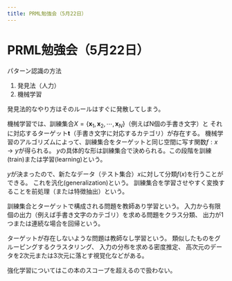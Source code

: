 ```yaml
---
title: PRML勉強会（5月22日）
---
```


# PRML勉強会（5月22日）

パターン認識の方法
1. 発見法（人力）
2. 機械学習

発見法的なやり方はそのルールはすぐに発散してしまう。

機械学習では、訓練集合$X = \{ \bm{x}_1, \bm{x}_2, \cdots, \bm{x}_N \}$（例えばN個の手書き文字）と
それに対応するターゲット$\bm{t}$（手書き文字に対応するカテゴリ）が存在する。
機械学習のアルゴリズムによって、訓練集合をターゲットと同じ空間に写す関数$f: x \to y$が得られる。
$y$の具体的な形は訓練集合で決められる。この段階を訓練(train)または学習(learning)という。

$y$が決まったので、新たなデータ（テスト集合）$x$に対して分類$f(x)$を行うことができる。
これを汎化(generalization)という。
訓練集合を学習させやすく変換することを前処理（または特徴抽出）という。

訓練集合とターゲットで構成される問題を教師あり学習という。
入力から有限個の出力（例えば手書き文字のカテゴリ）を求める問題をクラス分類、
出力が1つまたは連続な場合を回帰という。

ターゲットが存在しないような問題は教師なし学習という。
類似したものをグルーピングするクラスタリング、
入力の分布を求める密度推定、
高次元のデータを2次元または3次元に落とす視覚化などがある。

強化学習についてはこの本のスコープを超えるので扱わない。

